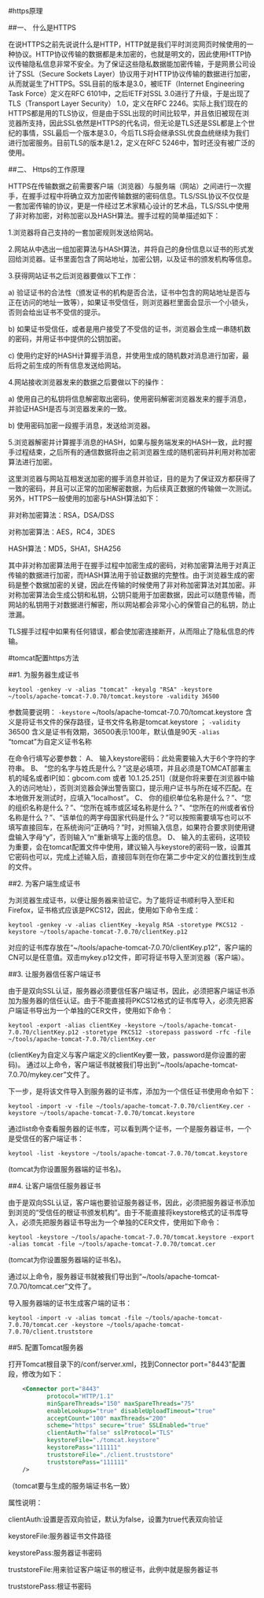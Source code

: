 #https原理

##一、 什么是HTTPS

在说HTTPS之前先说说什么是HTTP，HTTP就是我们平时浏览网页时候使用的一种协议。HTTP协议传输的数据都是未加密的，也就是明文的，因此使用HTTP协议传输隐私信息非常不安全。为了保证这些隐私数据能加密传输，于是网景公司设计了SSL（Secure Sockets Layer）协议用于对HTTP协议传输的数据进行加密，从而就诞生了HTTPS。SSL目前的版本是3.0，被IETF（Internet Engineering Task Force）定义在RFC 6101中，之后IETF对SSL 3.0进行了升级，于是出现了TLS（Transport Layer Security） 1.0，定义在RFC 2246。实际上我们现在的HTTPS都是用的TLS协议，但是由于SSL出现的时间比较早，并且依旧被现在浏览器所支持，因此SSL依然是HTTPS的代名词，但无论是TLS还是SSL都是上个世纪的事情，SSL最后一个版本是3.0，今后TLS将会继承SSL优良血统继续为我们进行加密服务。目前TLS的版本是1.2，定义在RFC 5246中，暂时还没有被广泛的使用。


##二、 Https的工作原理

HTTPS在传输数据之前需要客户端（浏览器）与服务端（网站）之间进行一次握手，在握手过程中将确立双方加密传输数据的密码信息。TLS/SSL协议不仅仅是一套加密传输的协议，更是一件经过艺术家精心设计的艺术品，TLS/SSL中使用了非对称加密，对称加密以及HASH算法。握手过程的简单描述如下：

1.浏览器将自己支持的一套加密规则发送给网站。

2.网站从中选出一组加密算法与HASH算法，并将自己的身份信息以证书的形式发回给浏览器。证书里面包含了网站地址，加密公钥，以及证书的颁发机构等信息。

3.获得网站证书之后浏览器要做以下工作：

a) 验证证书的合法性（颁发证书的机构是否合法，证书中包含的网站地址是否与正在访问的地址一致等），如果证书受信任，则浏览器栏里面会显示一个小锁头，否则会给出证书不受信的提示。

b) 如果证书受信任，或者是用户接受了不受信的证书，浏览器会生成一串随机数的密码，并用证书中提供的公钥加密。

c) 使用约定好的HASH计算握手消息，并使用生成的随机数对消息进行加密，最后将之前生成的所有信息发送给网站。

4.网站接收浏览器发来的数据之后要做以下的操作：

a) 使用自己的私钥将信息解密取出密码，使用密码解密浏览器发来的握手消息，并验证HASH是否与浏览器发来的一致。

b) 使用密码加密一段握手消息，发送给浏览器。

5.浏览器解密并计算握手消息的HASH，如果与服务端发来的HASH一致，此时握手过程结束，之后所有的通信数据将由之前浏览器生成的随机密码并利用对称加密算法进行加密。

这里浏览器与网站互相发送加密的握手消息并验证，目的是为了保证双方都获得了一致的密码，并且可以正常的加密解密数据，为后续真正数据的传输做一次测试。另外，HTTPS一般使用的加密与HASH算法如下：

非对称加密算法：RSA，DSA/DSS

对称加密算法：AES，RC4，3DES

HASH算法：MD5，SHA1，SHA256

其中非对称加密算法用于在握手过程中加密生成的密码，对称加密算法用于对真正传输的数据进行加密，而HASH算法用于验证数据的完整性。由于浏览器生成的密码是整个数据加密的关键，因此在传输的时候使用了非对称加密算法对其加密。非对称加密算法会生成公钥和私钥，公钥只能用于加密数据，因此可以随意传输，而网站的私钥用于对数据进行解密，所以网站都会非常小心的保管自己的私钥，防止泄漏。

TLS握手过程中如果有任何错误，都会使加密连接断开，从而阻止了隐私信息的传输。


#tomcat配置https方法


##1. 为服务器生成证书

```shell
keytool -genkey -v -alias "tomcat" -keyalg "RSA" -keystore ~/tools/apache-tomcat-7.0.70/tomcat.keystore -validity 36500
```

参数简要说明：
`-keystore` ~/tools/apache-tomcat-7.0.70/tomcat.keystore 含义是将证书文件的保存路径，证书文件名称是tomcat.keystore ；
`-validity` 36500 含义是证书有效期，36500表示100年，默认值是90天 
`-alias` “tomcat”为自定义证书名称

在命令行填写必要参数：
A、 输入keystore密码：此处需要输入大于6个字符的字符串。
B、 “您的名字与姓氏是什么？”这是必填项，并且必须是TOMCAT部署主机的域名或者IP[如：gbcom.com 或者 10.1.25.251]（就是你将来要在浏览器中输入的访问地址），否则浏览器会弹出警告窗口，提示用户证书与所在域不匹配。在本地做开发测试时，应填入“localhost”。
C、 你的组织单位名称是什么？”、“您的组织名称是什么？”、“您所在城市或区域名称是什么？”、“您所在的州或者省份名称是什么？”、“该单位的两字母国家代码是什么？”可以按照需要填写也可以不填写直接回车，在系统询问“正确吗？”时，对照输入信息，如果符合要求则使用键盘输入字母“y”，否则输入“n”重新填写上面的信息。
D、 输入<tomcat>的主密码，这项较为重要，会在tomcat配置文件中使用，建议输入与keystore的密码一致，设置其它密码也可以，完成上述输入后，直接回车则在你在第二步中定义的位置找到生成的文件。


##2. 为客户端生成证书

为浏览器生成证书，以便让服务器来验证它。为了能将证书顺利导入至IE和Firefox，证书格式应该是PKCS12，因此，使用如下命令生成：

```shell
keytool -genkey -v -alias clientKey -keyalg RSA -storetype PKCS12 -keystore ~/tools/apache-tomcat-7.0.70/clientKey.p12
```

对应的证书库存放在“~/tools/apache-tomcat-7.0.70/clientKey.p12”，客户端的CN可以是任意值。双击mykey.p12文件，即可将证书导入至浏览器（客户端）。


##3. 让服务器信任客户端证书

由于是双向SSL认证，服务器必须要信任客户端证书，因此，必须把客户端证书添加为服务器的信任认证。由于不能直接将PKCS12格式的证书库导入，必须先把客户端证书导出为一个单独的CER文件，使用如下命令：

```shell
keytool -export -alias clientKey -keystore ~/tools/apache-tomcat-7.0.70/clientKey.p12 -storetype PKCS12 -storepass password -rfc -file ~/tools/apache-tomcat-7.0.70/clientKey.cer 
```

(clientKey为自定义与客户端定义的clientKey要一致，password是你设置的密码)。
通过以上命令，客户端证书就被我们导出到“~/tools/apache-tomcat-7.0.70/mykey.cer”文件了。

下一步，是将该文件导入到服务器的证书库，添加为一个信任证书使用命令如下：

```shell
keytool -import -v -file ~/tools/apache-tomcat-7.0.70/clientKey.cer -keystore ~/tools/apache-tomcat-7.0.70/tomcat.keystore
```

通过list命令查看服务器的证书库，可以看到两个证书，一个是服务器证书，一个是受信任的客户端证书：

```shell
keytool -list -keystore ~/tools/apache-tomcat-7.0.70/tomcat.keystore
```

(tomcat为你设置服务器端的证书名)。


##4. 让客户端信任服务器证书

由于是双向SSL认证，客户端也要验证服务器证书，因此，必须把服务器证书添加到浏览的“受信任的根证书颁发机构”。由于不能直接将keystore格式的证书库导入，必须先把服务器证书导出为一个单独的CER文件，使用如下命令：

```shell
keytool -keystore ~/tools/apache-tomcat-7.0.70/tomcat.keystore -export -alias tomcat -file ~/tools/apache-tomcat-7.0.70/tomcat.cer
```
 
(tomcat为你设置服务器端的证书名)。
 
通过以上命令，服务器证书就被我们导出到“~/tools/apache-tomcat-7.0.70/tomcat.cer”文件了。

导入服务器端的证书生成客户端的证书：

```shell
keytool -import -v -alias tomcat -file ~/tools/apache-tomcat-7.0.70/tomcat.cer -keystore ~/tools/apache-tomcat-7.0.70/client.truststore
```


##5. 配置Tomcat服务器

打开Tomcat根目录下的/conf/server.xml，找到Connector port="8443"配置段，修改为如下：

```xml
	<Connector port="8443"
           protocol="HTTP/1.1"   
           minSpareThreads="150" maxSpareThreads="75"   
           enableLookups="true" disableUploadTimeout="true"     
           acceptCount="100" maxThreads="200"   
           scheme="https" secure="true" SSLEnabled="true"   
           clientAuth="false" sslProtocol="TLS"   
           keystoreFile="./tomcat.keystore"     
           keystorePass="111111"
           truststoreFile="./client.truststore"
           truststorePass="111111"   
  	/>
```

（tomcat要与生成的服务端证书名一致）

属性说明：

clientAuth:设置是否双向验证，默认为false，设置为true代表双向验证

keystoreFile:服务器证书文件路径

keystorePass:服务器证书密码

truststoreFile:用来验证客户端证书的根证书，此例中就是服务器证书

truststorePass:根证书密码









